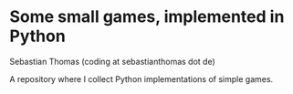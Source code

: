 # Some small games, implemented in Python

Sebastian Thomas (coding at sebastianthomas dot de)

A repository where I collect Python implementations of simple games.
